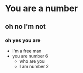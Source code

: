# You are a number
## oh no I'm not
### oh yes you are
- I'm a free man
- you are number 6
  - who are you
  - I am number 2
